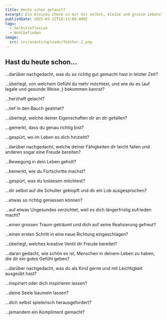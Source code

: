 ```yaml
---
title: Heute schon getanzt?
excerpt: Ein kleines Check-in mit dir selbst, kleine und grosse Lebensfragen.
publishDate: 2025-03-12T10:13:00.000Z
tags:
  - Selbstreflexion
  - Wohlbefinden
image:
  src: src/assets/uploads/feather-2.png
---
```

## Hast du heute schon...



...darüber nachgedacht, was du so richtig gut gemacht hast in letzter Zeit?

...überlegt, von welchem Gefühl du mehr möchtest, und wie du es (auf legale und gesunde Weise ;) bekommen kannst?

...herzhaft gelacht?

...tief in den Bauch geatmet?

...überlegt, welche deiner Eigenschaften dir an dir gefallen?

...gemerkt, dass du genau richtig bist?

...gespürt, wo im Leben es dich hinzieht?

...darüber nachgedacht, welche deiner Fähigkeiten dir leicht fallen und anderen sogar eine      Freude bereiten?

...Bewegung in dein Leben geholt?

...bemerkt, wie du Fortschritte machst?

...gespürt, was du loslassen möchtest?

...dir selbst auf die Schulter geklopft und dir ein Lob ausgesprochen?

...etwas so richtig geniessen können?

...auf etwas Ungesundes verzichtet, weil es dich längerfristig zufrieden macht?

...einen grossen Traum geträumt und dich auf seine Realisierung gefreut?

...einen ersten Schritt in eine neue Richtung eingeschlagen?

...überlegt, welches kreative Ventil dir Freude bereitet?

...daran gedacht, wie schön es ist, Menschen in deinem Leben zu haben, die dir ein gutes Gefühl geben?

...darüber nachgedacht, was du als Kind gerne und mit Leichtigkeit ausgeübt hast?

...inspiriert oder dich inspirieren lassen?

...deine Seele baumeln lassen?

...dich selbst spielerisch herausgefordert?

...jemandem ein Kompliment gemacht?
